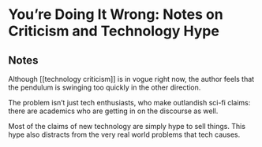 # You’re Doing It Wrong: Notes on Criticism and Technology Hype



## Notes

Although [[technology criticism]] is in vogue right now, the author feels that the pendulum is swinging too quickly in the other direction.

The problem isn&rsquo;t just tech enthusiasts, who make outlandish sci-fi claims: there are academics who are getting in on the discourse as well.

Most of the claims of new technology are simply hype to sell things. This hype also distracts from the very real world problems that tech causes.
